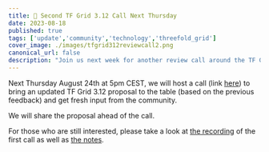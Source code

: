 ```yaml
---
title: 🚨 Second TF Grid 3.12 Call Next Thursday
date: 2023-08-18
published: true
tags: ['update','community','technology','threefold_grid']
cover_image: ./images/tfgrid312reviewcall2.png
canonical_url: false
description: "Join us next week for another review call around the TF Grid 3.12 proposal."
---
```


Next Thursday August 24th at 5pm CEST, we will host a call (link [here](https://bit.ly/tfcommunitycall)) to bring an updated TF Grid 3.12 proposal to the table (based on the previous feedback) and get fresh input from the community.

We will share the proposal ahead of the call.

For those who are still interested, please take a look at [the recording](https://youtu.be/VcNZvp_PhPs) of the first call as well as [the notes](https://forum.threefold.io/t/tfgrid-3-12-proposal-and-discussion/4031/16?u=gosam).
